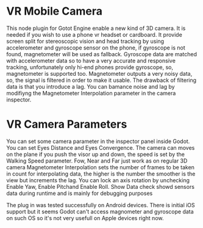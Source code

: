 # VR Mobile Camera
This node plugin for Gotot Engine  enable a new kind of 3D camera.
It is needed if you wish to use a phone vr headset or cardboard.
It provide screen split for stereoscopic vision and head tracking by using accelerometer and gyroscope sensor on the phone, if gyroscope is not found, magnetometer will be used as fallback.
Gyroscope data are matched with accelerometer data so to have a very accurate and responsive tracking, unfortunately only hi-end phones provide gyroscope, so, magnetometer is supported too.
Magnetometer outputs a very noisy data, so, the signal is filtered in order to make it usable. The drawback of filtering data is that you introduce a lag. You can bamance noise and lag by modifiyng the Magnetometer Interpolation parameter in the camera inspector.

# VR Camera Parameters
You can set some camera parameter in the inspector panel inside Godot.
You can set Eyes Distance and Eyes Convergence.
The camera can moves on the plane if you push the visor up and down, the speed is set by the Walking Speed parameter.
Fow, Near and Far just work as on regular 3D camera
Magnetometer Interpolation sets the number of frames to be taken in count for interpolating data, the higher is the number the smoother is the view but increments the lag. 
You can lock an axis rotation by unchecking Enable Yaw, Enable Pitchand Enable Roll.
Show Data check showd sensors data during runtime and is mainly for debugging purposes

The plug in was tested successfully on Android devices.
There is initial iOS support but it seems Godot can't access magnometer and gyroscope data on such OS so it's not very usefull on Apple devices right now.
